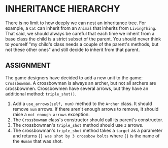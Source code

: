 # INHERITANCE HIERARCHY
There is no limit to how deeply we can nest an inheritance tree. For example, a `Cat` can inherit from an `Animal` that inherits from `LivingThing`. That said, we should always be careful that each time we inherit from a base class the child is a strict subset of the parent. You should never think to yourself "my child's class needs a couple of the parent's methods, but not these other ones" and still decide to inherit from that parent.

## ASSIGNMENT
The game designers have decided to add a new unit to the game: `Crossbowman`. A crossbowman is always an archer, but not all archers are crossbowmen. Crossbowmen have several arrows, but they have an additional method: `triple_shot()`.

1. Add a `use_arrows(self, num)` method to the `Archer` class. It should remove `num` arrows. If there aren't enough arrows to remove, it should raise a `not enough arrows` exception.
2. The `Crossbowman` class's constructor should call its parent's constructor.
3. The crossbowman's `triple_shot` method should use `3` arrows.
4. The crossbowman's `triple_shot` method takes a `target` as a parameter and returns `{} was shot by 3 crossbow bolts` where `{}` is the name of the `Human` that was shot.